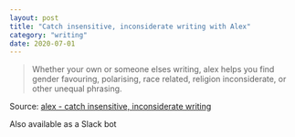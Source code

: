 ```yaml
---
layout: post
title: "Catch insensitive, inconsiderate writing with Alex"
category: "writing"
date: 2020-07-01
---
```


> Whether your own or someone elses writing, alex helps you find gender favouring, polarising, race related, religion inconsiderate, or other unequal phrasing.

Source: [alex - catch insensitive, inconsiderate writing](https://alexjs.com/)

Also available as a Slack bot
